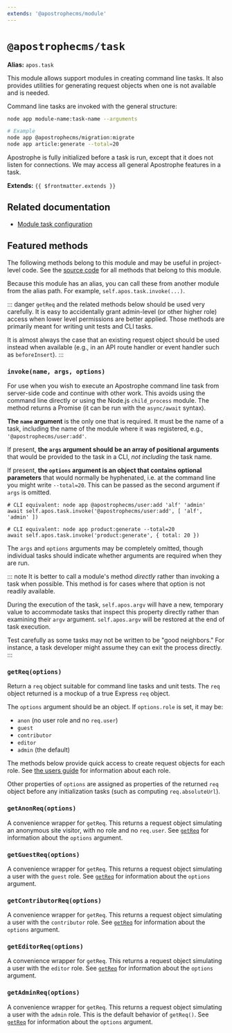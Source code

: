 ```yaml
---
extends: '@apostrophecms/module'
---
```


# `@apostrophecms/task`

**Alias:** `apos.task`

This module allows support modules in creating command line tasks. It also provides utilities for generating request objects when one is not available and is needed.

Command line tasks are invoked with the general structure:

```bash
node app module-name:task-name --arguments

# Example
node app @apostrophecms/migration:migrate
node app article:generate --total=20
```

Apostrophe is fully initialized before a task is run, except that it does not listen for connections. We may access all general Apostrophe features in a task.

**Extends:** `{{ $frontmatter.extends }}`

## Related documentation

- [Module task configuration](/reference/module-api/module-overview.md#tasks-self)

## Featured methods

The following methods belong to this module and may be useful in project-level code. See the [source code](https://github.com/apostrophecms/apostrophe/blob/main/modules/%40apostrophecms/task/index.js) for all methods that belong to this module.
<!-- Some are used within the module and would just create noise here. -->

Because this module has an alias, you can call these from another module from the alias path. For example, `self.apos.task.invoke(...)`.

::: danger
`getReq` and the related methods below should be used very carefully. It is easy to accidentally grant admin-level (or other higher role) access when lower level permissions are better applied. Those methods are primarily meant for writing unit tests and CLI tasks.

It is almost always the case that an existing request object should be used instead when available (e.g., in an API route handler or event handler such as `beforeInsert`).
:::

### `invoke(name, args, options)`

For use when you wish to execute an Apostrophe command line task from server-side code and continue with other work. This avoids using the command line directly or using the Node.js `child_process` module. The method returns a Promise (it can be run with the `async/await` syntax).

**The `name` argument** is the only one that is required. It must be the name of a task, including the name of the module where it was registered, e.g., `'@apostrophecms/user:add'`.

If present, **the `args` argument should be an array of positional arguments** that would be provided to the task in a CLI, *not including* the task name.

If present, **the `options` argument is an object that contains optional parameters** that would normally be hyphenated, i.e. at the command line you might write `--total=20`. This can be passed as the second argument if `args` is omitted.

```
# CLI equivalent: node app @apostrophecms/user:add 'alf' 'admin'
await self.apos.task.invoke('@apostrophecms/user:add', [ 'alf', 'admin' ])

# CLI equivalent: node app product:generate --total=20
await self.apos.task.invoke('product:generate', { total: 20 })
```

The `args` and `options` arguments may be completely omitted, though individual tasks should indicate whether arguments are required when they are run.

::: note
It is better to call a module's method *directly* rather than invoking a task when possible. This method is for cases where that option is not readily available.

During the execution of the task, `self.apos.argv` will have a new, temporary value to accommodate tasks that inspect this property directly rather than examining their `argv` argument. `self.apos.argv` will be restored at the end of task execution.

Test carefully as some tasks may not be written to be "good neighbors." For instance, a task developer might assume they can exit the process directly.
:::


### `getReq(options)`

Return a `req` object suitable for command line tasks and unit tests. The `req` object returned is a mockup of a true Express `req` object.

The `options` argument should be an object. If `options.role` is set, it may be:
- `anon` (no user role and no `req.user`)
- `guest`
- `contributor`
- `editor`
- `admin` (the default)

The methods below provide quick access to create request objects for each role. See [the users guide](/guide/users.md#user-roles) for information about each role.

Other properties of `options` are assigned as properties of the returned `req` object before any initialization tasks (such as computing `req.absoluteUrl`).

### `getAnonReq(options)`

A convenience wrapper for `getReq`. This returns a request object simulating an anonymous site visitor, with no role and no `req.user`. See [`getReq`](#getreq-options) for information about the `options` argument.

### `getGuestReq(options)`

A convenience wrapper for `getReq`. This returns a request object simulating a user with the `guest` role. See [`getReq`](#getreq-options) for information about the `options` argument.

### `getContributorReq(options)`

A convenience wrapper for `getReq`. This returns a request object simulating a user with the `contributor` role. See [`getReq`](#getreq-options) for information about the `options` argument.

### `getEditorReq(options)`

A convenience wrapper for `getReq`. This returns a request object simulating a user with the `editor` role. See [`getReq`](#getreq-options) for information about the `options` argument.

### `getAdminReq(options)`

A convenience wrapper for `getReq`. This returns a request object simulating a user with the `admin` role. This is the default behavior of `getReq()`. See [`getReq`](#getreq-options) for information about the `options` argument.

